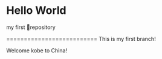 # Hello World

my first repository

==========================
This is my first branch!

Welcome kobe to China!
